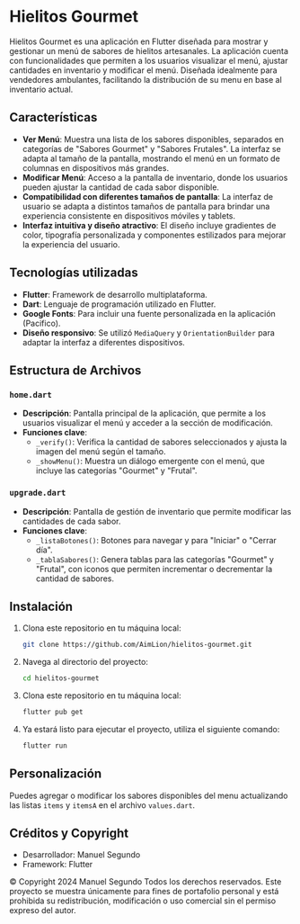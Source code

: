 # Hielitos Gourmet

Hielitos Gourmet es una aplicación en Flutter diseñada para mostrar y gestionar un menú de sabores de hielitos artesanales. La aplicación cuenta con funcionalidades que permiten a los usuarios visualizar el menú, ajustar cantidades en inventario y modificar el menú. Diseñada idealmente para vendedores ambulantes, facilitando la distribución de su menu en base al inventario actual.

## Características

- **Ver Menú**: Muestra una lista de los sabores disponibles, separados en categorías de "Sabores Gourmet" y "Sabores Frutales". La interfaz se adapta al tamaño de la pantalla, mostrando el menú en un formato de columnas en dispositivos más grandes.
- **Modificar Menú**: Acceso a la pantalla de inventario, donde los usuarios pueden ajustar la cantidad de cada sabor disponible.
- **Compatibilidad con diferentes tamaños de pantalla**: La interfaz de usuario se adapta a distintos tamaños de pantalla para brindar una experiencia consistente en dispositivos móviles y tablets.
- **Interfaz intuitiva y diseño atractivo**: El diseño incluye gradientes de color, tipografía personalizada y componentes estilizados para mejorar la experiencia del usuario.

## Tecnologías utilizadas

- **Flutter**: Framework de desarrollo multiplataforma.
- **Dart**: Lenguaje de programación utilizado en Flutter.
- **Google Fonts**: Para incluir una fuente personalizada en la aplicación (Pacifico).
- **Diseño responsivo**: Se utilizó `MediaQuery` y `OrientationBuilder` para adaptar la interfaz a diferentes dispositivos.

## Estructura de Archivos

### `home.dart`

- **Descripción**: Pantalla principal de la aplicación, que permite a los usuarios visualizar el menú y acceder a la sección de modificación.
- **Funciones clave**:
  - `_verify()`: Verifica la cantidad de sabores seleccionados y ajusta la imagen del menú según el tamaño.
  - `_showMenu()`: Muestra un diálogo emergente con el menú, que incluye las categorías "Gourmet" y "Frutal".

### `upgrade.dart`

- **Descripción**: Pantalla de gestión de inventario que permite modificar las cantidades de cada sabor.
- **Funciones clave**:
  - `_listaBotones()`: Botones para navegar y para "Iniciar" o "Cerrar día".
  - `_tablaSabores()`: Genera tablas para las categorías "Gourmet" y "Frutal", con iconos que permiten incrementar o decrementar la cantidad de sabores.

## Instalación

1. Clona este repositorio en tu máquina local:
   ```bash
   git clone https://github.com/AimLion/hielitos-gourmet.git
   ```
2. Navega al directorio del proyecto:
   ```bash
   cd hielitos-gourmet
   ```
3. Clona este repositorio en tu máquina local:
   ```bash
   flutter pub get
   ```
4. Ya estará listo para ejecutar el proyecto, utiliza el siguiente comando:
   ```bash
   flutter run
   ```

## Personalización

Puedes agregar o modificar los sabores disponibles del menu actualizando las listas `items` y `itemsA` en el archivo `values.dart`.

## Créditos y Copyright

- Desarrollador: Manuel Segundo
- Framework: Flutter

© Copyright 2024 Manuel Segundo
Todos los derechos reservados. Este proyecto se muestra únicamente para fines de portafolio personal y está prohibida su redistribución, modificación o uso comercial sin el permiso expreso del autor.
